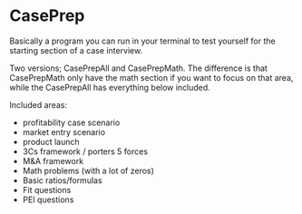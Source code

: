 # CasePrep

Basically a program you can run in your terminal to test yourself for the starting section of a case interview. 

Two versions; CasePrepAll and CasePrepMath. The difference is that CasePrepMath only have the math section if you want to focus on that area, while the CasePrepAll has everything below included.

Included areas:
- profitability case scenario
- market entry scenario
- product launch
- 3Cs framework / porters 5 forces
- M&A framework 
- Math problems (with a lot of zeros)
- Basic ratios/formulas
- Fit questions
- PEI questions
